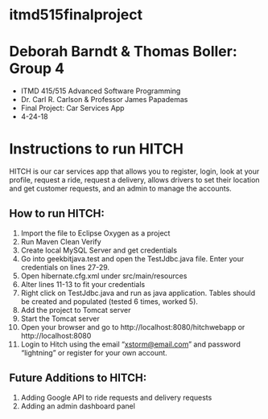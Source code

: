 # itmd515finalproject

# Deborah Barndt & Thomas Boller: Group 4
* ITMD 415/515 Advanced Software Programming
* Dr. Carl R. Carlson & Professor James Papademas
* Final Project: Car Services App
* 4-24-18

# Instructions to run HITCH

HITCH is our car services app that allows you to register, login, look at your profile, request a ride, request a delivery, allows drivers to set their location and get customer requests, and an admin to manage the accounts.

## How to run HITCH:
1.	Import the file to Eclipse Oxygen as a project
2.	Run Maven Clean Verify
3.	Create local MySQL Server and get credentials
4.	Go into geekbitjava.test and open the TestJdbc.java file. Enter your credentials on lines 27-29.
5.	Open hibernate.cfg.xml under src/main/resources
6.	Alter lines 11-13 to fit your credentials
7.	Right click on TestJdbc.java and run as java application. Tables should be created and populated 
(tested 6 times, worked 5).
8.	Add the project to Tomcat server
9.	Start the Tomcat server
10.	Open your browser and go to http://localhost:8080/hitchwebapp or http://localhost:8080 
11.	Login to Hitch using the email “xstorm@email.com” and password “lightning” or register for your own account.

## Future Additions to HITCH:
1.	Adding Google API to ride requests and delivery requests
2.	Adding an admin dashboard panel
